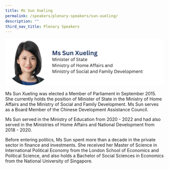 ```yaml
---
title: Ms Sun Xueling
permalink: /speakers/plenary-speakers/sun-xueling/
description: ""
third_nav_title: Plenary Speakers
---
```

<div style="display: flex; flex-wrap: wrap;">
  <div style="flex-basis: 100%; max-width: 100%;">
    <img alt="track speakers 1" src="/images/SpeakersPhoto/sunxuelingv0.png">
  </div>
</div>

Ms Sun Xueling was elected a Member of Parliament in September 2015. She currently holds the position of Minister of State in the Ministry of Home Affairs and the Ministry of Social and Family Development. Ms Sun serves as a Board Member of the Chinese Development Assistance Council.

Ms Sun served in the Ministry of Education from 2020 - 2022 and had also served in the Ministries of Home Affairs and National Development from 2018 - 2020.

Before entering politics, Ms Sun spent more than a decade in the private sector in finance and investments. She received her Master of Science in International Political Economy from the London School of Economics and Political Science, and also holds a Bachelor of Social Sciences in Economics from the National University of Singapore.